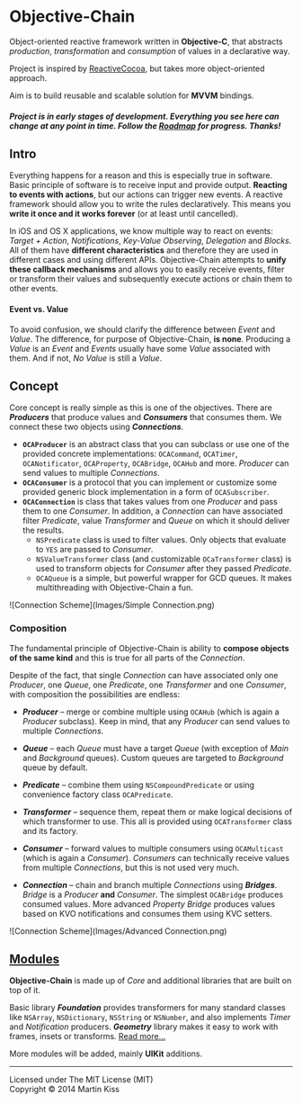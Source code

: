 Objective-Chain
===============

Object-oriented reactive framework written in **Objective-C**, that abstracts _production_, _transformation_ and _consumption_ of values in a declarative way.

Project is inspired by [ReactiveCocoa](https://github.com/ReactiveCocoa/ReactiveCocoa), but takes more object-oriented approach.

Aim is to build reusable and scalable solution for **MVVM** bindings.


##### Project is in early stages of development. Everything you see here can change at any point in time. Follow the [Roadmap](https://github.com/iMartinKiss/Objective-Chain/issues/1) for progress. Thanks!


Intro
-----

Everything happens for a reason and this is especially true in software. Basic principle of software is to receive input and provide output. **Reacting to events with actions**, but our actions can trigger new events. A reactive framework should allow you to write the rules declaratively. This means you **write it once and it works forever** (or at least until cancelled).

In iOS and OS X applications, we know multiple way to react on events: *Target + Action*, *Notifications*, *Key-Value Observing*, *Delegation* and *Blocks*. All of them have **different characteristics** and therefore they are used in different cases and using different APIs. Objective-Chain attempts to **unify these callback mechanisms** and allows you to easily receive events, filter or transform their values and subsequently execute actions or chain them to other events.


#### Event vs. Value

To avoid confusion, we should clarify the difference between *Event* and *Value*. The difference, for purpose of Objective-Chain, **is none**. Producing a *Value* is an *Event* and *Events* usually have some *Value* associated with them. And if not, *No Value* is still a *Value*.



Concept
-------

Core concept is really simple as this is one of the objectives. There are ***Producers*** that produce values and ***Consumers*** that consumes them. We connect these two objects using ***Connections***.

  - **`OCAProducer`** is an abstract class that you can subclass or use one of the provided concrete implementations: `OCACommand`, `OCATimer`, `OCANotificator`, `OCAProperty`, `OCABridge`, `OCAHub` and more. *Producer* can send values to multiple *Connections*.
  - **`OCAConsumer`** is a protocol that you can implement or customize some provided generic block implementation in a form of `OCASubscriber`.
  - **`OCAConnection`** is class that takes values from one *Producer* and pass them to one *Consumer*. In addition, a *Connection* can have associated filter *Predicate*, value *Transformer* and *Queue* on which it should deliver the results.
      - `NSPredicate` class is used to filter values. Only objects that evaluate to `YES` are passed to *Consumer*.
      - `NSValueTransformer` class (and customizable `OCaTransformer` class) is used to transform objects for *Consumer* after they passed *Predicate*.
      - `OCAQueue` is a simple, but powerful wrapper for GCD queues. It makes multithreading with Objective-Chain a fun.

![Connection Scheme](Images/Simple Connection.png)


### Composition

The fundamental principle of Objective-Chain is ability to **compose objects of the same kind** and this is true for all parts of the *Connection*.

Despite of the fact, that single *Connection* can have associated only one *Producer*, one *Queue*, one *Predicate*, one *Transformer* and one *Consumer*, with composition the possibilities are endless:

  - ***Producer*** – merge or combine multiple using `OCAHub` (which is again a *Producer* subclass). Keep in mind, that any *Producer* can send values to multiple *Connections*.
  - ***Queue*** – each *Queue* must have a target *Queue* (with exception of *Main* and *Background* queues). Custom queues are targeted to *Background* queue by default.
  - ***Predicate*** – combine them using `NSCompoundPredicate` or using convenience factory class `OCAPredicate`.
  - ***Transformer*** – sequence them, repeat them or make logical decisions of which transformer to use. This all is provided using `OCATransformer` class and its factory.
  - ***Consumer*** – forward values to multiple consumers using `OCAMulticast` (which is again a *Consumer*). *Consumers* can technically receive values from multiple *Connections*, but this is not used very much.
  
  - ***Connection*** – chain and branch multiple *Connections* using ***Bridges***. *Bridge* is a *Producer* **and** *Consumer*. The simplest `OCABridge` produces consumed values. More advanced *Property Bridge* produces values based on KVO notifications and consumes them using KVC setters.

![Connection Scheme](Images/Advanced Connection.png)



## [Modules](./Sources)

**Objective-Chain** is made up of *Core* and additional libraries that are built on top of it. 

Basic library ***Foundation*** provides transformers for many standard classes like `NSArray`, `NSDictionary`, `NSString` or `NSNumber`, and also implements *Timer* and *Notification* producers. ***Geometry*** library makes it easy to work with frames, insets or transforms. [Read more…](./Sources)

More modules will be added, mainly **UIKit** additions.


---

Licensed under The MIT License (MIT)  
Copyright © 2014 Martin Kiss
